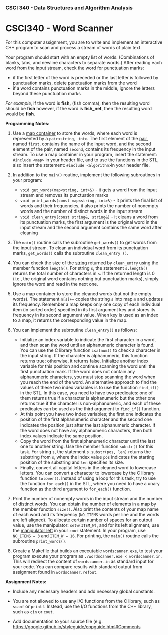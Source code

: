 ### CSCI 340 - Data Structures and Algorithm Analysis

# CSCI340 - Word Scanner

For this computer assignment, you are to write and implement an interactive C++ program to scan and process a stream of words of plain text.

Your program should start with an empty list of words. (Combinations of blanks, tabs, and newline characters to separate words.) After reading each word from the input stream, check the word for punctuation marks:

- if the first letter of the word is preceded or the last letter is followed by punctuation marks, delete punctuation marks from the word
- if a word contains punctuation marks in the middle, ignore the letters beyond these punctuation marks

*For example*, if the word is **fish,** (fish comma), then the resulting word should be **fish** however, if the word is **fish_net**, then the resulting word would be **fish**.

**Programming Notes:**

1. Use a [map container](http://www.cplusplus.com/reference/map/map/) to store the words, where each word is represented by a `pair<string, int>`. The first element of the [pair](http://www.cplusplus.com/reference/utility/pair/?kw=pair), named `first`, contains the name of the input word, and the second element of the pair, named `second`, contains its frequency in the input stream. To use a map container in your program, insert the statement: `#include <map>` in your header file, and to use the functions in the STL, also insert the statement: `#include <algorithm>`in your header file.

2. In addition to the `main()` routine, implement the following subroutines in your program:
    - `void get_words(map<string, int>&)` - it gets a word from the input stream and removes its punctuation marks
    - `void print_words(const map<string, int>&)` - it prints the final list of words and their frequencies, it also prints the number of nonempty words and the number of distinct words in the input stream
    - `void clean_entry(const string&, string&)` - it cleans a word from its punctuation marks, the first argument is the original word in the input stream and the second argument contains the same word after cleaning

3. The `main()` routine calls the subroutine `get_words()` to get words from the input stream. To clean an individual word from its punctuation marks, `get_words()` calls the subroutine `clean_entry ()`.

4. You can check the size of the [string](http://www.cplusplus.com/reference/string/string/?kw=string) returned by `clean_entry` using the member function `length()`. For string `s`, the statement `s.length()` returns the total number of characters in `s`. If the returned length is 0 (i.e., the original word contains nothing but punctuation marks), simply ignore the word and read in the next one.

5. Use a map container to store the cleaned words (but not the empty words). The statement  `m[s]++` copies the string `s` into map `m` and updates its frequency. Remember a map keeps only one copy of each individual item (in sorted order) specified in its first argument key and stores its frequency in its second argument value. When key is used as an index to a map, it returns the corresponding value in the map.

6. You can implement the subroutine `clean_entry()` as follows:
    - Initialize an index variable to indicate the first character in a word, and then scan the word until an alphanumeric character is found. You can use the C library function `isalnum()` to check a character in the input string. If the character is alphanumeric, this function returns true; otherwise, it returns false. Initialize another index variable for this position and continue scanning the word until the first punctuation mark. If the word does not contain any alphanumeric characters, you must stop scanning the word when you reach the end of the word. An alternative approach to find the values of these two index variables is to use the function `find_if()` in the STL. In this case, you need to have two predicates: one of them returns true if a character is alphanumeric but the other one returns true if the character is non-alphanumeric, and each of these predicates can be used as the third argument to `find_if()` function. 
    - At this point you have two index variables; the first one indicates the position of the first alphanumeric character and the second one indicates the position just after the last alphanumeric character. If the word does not have any alphanumeric characters, then both index values indicate the same position.
    - Copy the word from the first alphanumeric character until the last one to another string. Use the member function `substr()` for this task. For string `s`, the statement `s.substr(pos, len)` returns the substring from `s`, where the index value `pos` indicates the starting position of the substring and `len` specifies its size.
    - Finally, convert all capital letters in the cleaned word to lowercase letters. You can convert a character to lowercase by the C library function `tolower()`. Instead of using a loop for this task, try to use the function `for_each()` in the STL, where you need to have a unary function as the third argument to `for_each()` function.

7. Print the number of nonempty words in the input stream and the number of distinct words. You can obtain the number of elements in a map by the member function `size()`. Also print the contents of your map name of each word and its frequency (`NO_ITEMS` words per line and the words are left aligned). To allocate certain number of spaces for an output value, use the manipulator: `setw(ITEM_W)`, and for its left alignment, use the [manipulator left](http://www.cplusplus.com/reference/ios/left/) in your `cout` statement. In your program, use `NO_ITEMS = 3` and `ITEM_W = 16`. For printing, the `main()` routine calls the subroutine `print_words()`.

8. Create a Makefile that builds an executable `wordscanner.exe`, to test your program execute your program as `./wordscanner.exe < wordscanner.in`. This will redirect the content of `wordscanner.in` as standard input for your code.  You can compare results with standard output from assignment found in `wordscanner.refout`. 

**Assignment Notes:**

* Include any necessary headers and add necessary global constants. 

* You are not allowed to use any I/O functions from the C library, such as `scanf` or `printf`. Instead, use the I/O functions from the C++ library, such as `cin` or `cout`.

- Add documentation to your source file (e.g. https://google.github.io/styleguide/cppguide.html#Comments